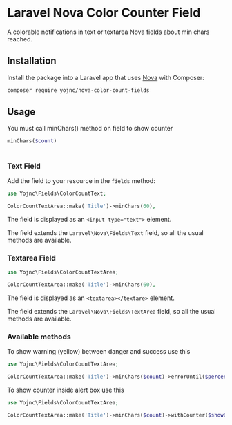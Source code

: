 # Laravel Nova Color Counter Field
A colorable notifications in text or textarea Nova fields about min chars reached.

## Installation

Install the package into a Laravel app that uses [Nova](https://nova.laravel.com) with Composer:

```bash
composer require yojnc/nova-color-count-fields
```

## Usage
You must call minChars() method on field to show counter
```php
minChars($count)
```
#
### Text Field
Add the field to your resource in the ```fields``` method:
```php
use Yojnc\Fields\ColorCountText;

ColorCountTextArea::make('Title')->minChars(60),
```
The field is displayed as an `<input type="text">` element.

The field extends the `Laravel\Nova\Fields\Text` field, so all the usual methods are available.

### Textarea Field
```php
use Yojnc\Fields\ColorCountTextArea;

ColorCountTextArea::make('Title')->minChars(60),
```
The field is displayed as an `<textarea></textare>` element.

The field extends the `Laravel\Nova\Fields\TextArea` field, so all the usual methods are available.

### Available methods
To show warning (yellow) between danger and success use this
```php
use Yojnc\Fields\ColorCountTextArea;

ColorCountTextArea::make('Title')->minChars($count)->errorUntil($percentageInt), //default $pectentage = 80
```
To show counter inside alert box use this
```php
use Yojnc\Fields\ColorCountTextArea;

ColorCountTextArea::make('Title')->minChars($count)->withCounter($showBool), //default $showBool = true
```


